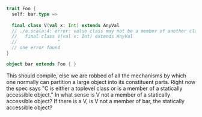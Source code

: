 ```scala
trait Foo {
  self: bar.type =>
  
  final class V(val x: Int) extends AnyVal
  // ./a.scala:4: error: value class may not be a member of another class
  //   final class V(val x: Int) extends AnyVal
  //               ^
  // one error found
}

object bar extends Foo { }
```
This should compile, else we are robbed of all the mechanisms by which one normally can partition a large object into its constituent parts.
Right now the spec says "C is either a toplevel class or is a member of a statically accessible object." In what sense is V not a member of a statically accessible object? If there is a V, is V not a member of bar, the statically accessible object?
